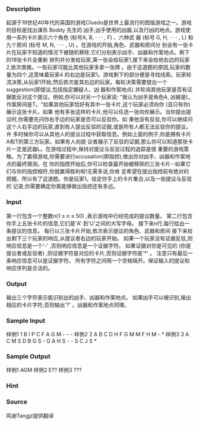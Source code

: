 
### Description
起源于19世纪40年代的英国的游戏Cluedo是世界上最流行的图版游戏之一。游戏的目标是找出谋杀 Boddy 先生的
凶手,凶手使用的凶器,以及行凶的地点。游戏使用一系列卡片表示六个角色 (标号A, B, · · · , F) 、六种武
器 (标号 G, H, · · · , L) 和九个房间 (标号 M, N, · · · , U) 。在游戏的开始,角色、武器和房间分
别会有一张卡片在玩家不知道的情况下被随机移除,它们分别表示凶手、凶器和作案地点。剩下的18张卡片会重新
排列并分发给玩家,第一张会给玩家1,接下来会给他右边的玩家2,依次类推。一些玩家可能比其他玩家多拿一张牌
。由于这道题的原因,玩家的数量为四个,这意味着玩家4 的右边是玩家1。游戏剩下的部分便是寻找线索。玩家轮
流决策,从玩家1开始,然后依次是其右边的玩家。每轮决策需要提出一个suggestion(即提议,包括指定嫌疑人、凶
器和作案地点) 并轮询其他玩家是否有证据能反对这个提议。例如,你可以对另一个玩家说: "我认为凶手是角色A,
凶器是L,作案房间是T。"如果其他玩家恰好有其中一张卡片,这个玩家必须向你 (且只有你) 展示这张卡片。如果
他有多张这样的卡片,他可以任选一张向你展示。当你提出提议时,你需要先问你右手边的玩家是否可以反驳你。如
果他没有反驳,你可以继续问这个人右手边的玩家,直到有人提出反驳的证据,或是所有人都无法反驳你的提议。许
多时候你可以从其他人的提议过程中获取信息。例如上面的例子,你是拥有卡片A和T的第三方玩家。如果有人向提
议者展示了反驳的证据,那么你可以知道那张卡片一定是武器L。在游戏过程中,保持对提议与反驳过程的追踪是很
重要的游戏策略。为了赢得游戏,你需要进行accusation(即指控),做出你对凶手、凶器和作案地点的最终猜测。在
你的指控开始后,你可以检查最开始被移除的三张卡片--如果它们与你的指控相符,你就赢得胜利啦!无需多说,你肯
定希望在提出指控前有绝对的把握。所以有了这道题。你是玩家1。给定你手上的卡片集合,以及一些提议与反驳的
记录,你需要确定你离能够做出指控还有多远。
### Input
第一行包含一个整数n(1 ≤ n ≤ 50) ,表示游戏中已经完成的提议数量。
第二行包含你手上五张卡片的信息,它们是'A' 到'U'之间的大写字母。
接下来n行,每行给出一条提议的信息。
每行以三张卡片开始,依次表示提议的角色、武器和房间
接下来给出剩下三个玩家的响应,从提议者右边的玩家开始。
如果一个玩家没有证据反驳,则响应信息是一个'-' ,否则响应信息是一个证据字符。
如果证据对你是可见的 (你是提议者或反驳者) ,则证据字符是对应的卡片,否则证据字符是'*' 。
注意只有最后一条响应信息可以是证据字符。
所有字符之间用一个空格隔开。保证输入的提议和响应序列是合法的。
### Output
输出三个字符表示能识别出的凶手、凶器和作案地点。
如果凶手可以被识别,输出相应的卡片字符,否则输出'?' 。凶器和作案地点同理。
### Sample Input
样例1
1
B I P C F
A G M - - -
样例2
2
A B C D H
F G M M
F H M - *
样例3
3
A C M S D
B G S - G
A H S - - S
C J S *
### Sample Output
样例1
AGM
样例2
E??
样例3
???
### Hint

### Source
鸣谢Tangjz提供翻译
